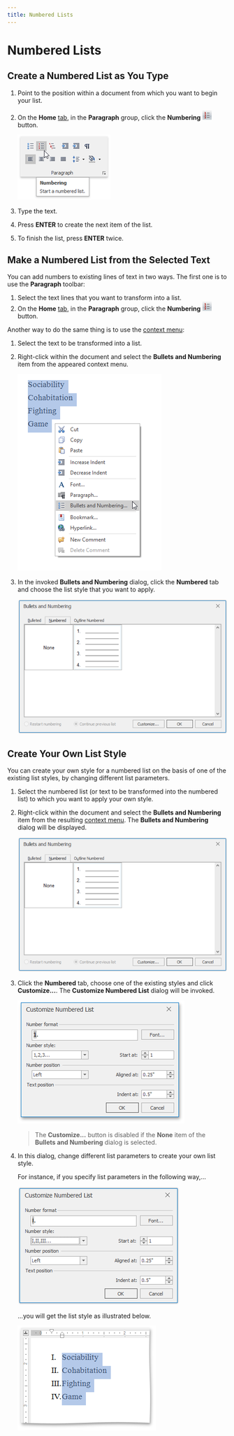 ```yaml
---
title: Numbered Lists
---
```

# Numbered Lists
## Create a Numbered List as You Type
1. Point to the position within a document from which you want to begin your list.
2. On the **Home** [ tab](../../../../interface-elements-for-desktop/articles/rich-text-editor/text-editor-ui/ribbon-interface.md), in the **Paragraph** group, click the **Numbering** ![RichEdit_NumberingButton](../../../images/Img12122.png) button.
	
	![RTENumberingListRibbonMenu](../../../images/Img121335.png)
3. Type the text.
4. Press **ENTER** to create the next item of the list.
5. To finish the list, press **ENTER** twice.

## Make a Numbered List from the Selected Text
You can add numbers to existing lines of text in two ways. The first one is to use the **Paragraph** toolbar:
1. Select the text lines that you want to transform into a list.
2. On the **Home** [ tab](../../../../interface-elements-for-desktop/articles/rich-text-editor/text-editor-ui/ribbon-interface.md), in the **Paragraph** group, click the **Numbering** ![RichEdit_NumberingButton](../../../images/Img12122.png) button.

Another way to do the same thing is to use the [context menu](../../../../interface-elements-for-desktop/articles/rich-text-editor/text-editor-ui/editor-elements.md):
1. Select the text to be transformed into a list.
2. Right-click within the document and select the **Bullets and Numbering** item from the appeared context menu.
	
	![RTENumberingListContextMenu](../../../images/Img121337.png)
3. In the invoked **Bullets and Numbering** dialog, click the **Numbered** tab and choose the list style that you want to apply.
	
	![RTEBulletsAndBulletinsLayout](../../../images/Img121339.png)

## Create Your Own List Style
You can create your own style for a numbered list on the basis of one of the existing list styles, by changing different list parameters.
1. Select the numbered list (or text to be transformed into the numbered list) to which you want to apply your own style.
2. Right-click within the document and select the **Bullets and Numbering** item from the resulting [context menu](../../../../interface-elements-for-desktop/articles/rich-text-editor/text-editor-ui/editor-elements.md). The **Bullets and Numbering** dialog will be displayed.
	
	![RTEBulletsAndBulletinsLayout](../../../images/Img121339.png)
3. Click the **Numbered** tab, choose one of the existing styles and click **Customize...**. The **Customize Numbered List** dialog will be invoked.
	
	![RTENumberedListCustomizeWindow](../../../images/Img121341.png)
	
	> The **Customize...** button is disabled if the **None** item of the **Bullets and Numbering** dialog is selected.
4. In this dialog, change different list parameters to create your own list style.
	
	For instance, if you specify list parameters in the following way,...
	
	![RTENumberingListCustomizeDialog](../../../images/Img121338.png)
	
	...you will get the list style as illustrated below.
	
	![RTENumberingListResult](../../../images/Img121340.png)